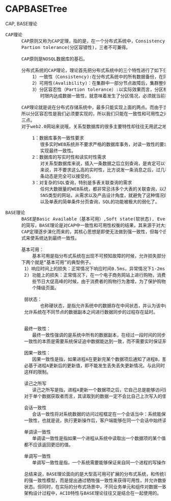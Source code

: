# CAPBASETree
CAP, BASE理论

<pre>
CAP理论
      CAP原则又称为CAP定理，指的是，在一个分布式系统中，Consistency(一致性)， Availability(可用性)，
      Partion tolerance(分区容错性)，三者不可兼得。

      CAP原则是NOSQL数据库的基石。

      分布式系统的CAP理论，理论首先把分布式系统中的三个特性进行了如下归纳：
          1）一致性（Consistency):在分布式系统中的所有数据备份，在同一时刻是否同样的值
          2）可用性(Avalibility)：在集群中一部分节点故障后，集群整体状态是否还能响应客户端的读写请求
          3）分区容忍性（Partion tolerance）:以实际效果而言，分区相当于对通信的时限要求。系统如果不能在
             时限内达成数据一致性，就意味着发生了分区情况，必须就当前操作在C和A之间做出选择。

      CAP理论就是说在分布式存储系统中，最多只能实现上面的两点。而由于当前的网络硬件肯定会出现延迟丢包等问题。
      所以分区容忍性是我们必须要实现的，所以我们只能在一致性和可用性之间进行权衡，没有NoSQL系统能同时保证这
      三点。
      对于web2.0网站来说哦，关系型数据库的很多主要特性却往往无用武之地。

          1：数据库事务一致性要求
             很多实时WEB系统并不要求严格的数据库事务，对读一致性的要求很低，有些场景对写一致性要求并不高。允许
             实现最终一致性。
          2：数据库的写实时性和读实时性需求
             对关系型数据库来说，插入一条数据之后立刻查询，是肯定可以读出这条数据的，但是对于很多WEB应用
             来说，并不要求这么高的实时性，比方说发一条消息之后，过几秒乃至十几秒之后，我的订阅者才能看到这
             条动态是完全可以接受的。
          3：对复杂的SQL查询，特别是多表关联查询的需求
             任何大数据量的WEB系统，都非常忌讳多个大表的关联查询，以及复杂的数据分析类型的报表查询，特别是
             SNS类型的网站，从需求以及产品设计角度，就避免了这种情况的发生，往往更多的只是单标的主键查询，
             以及单表的简单条件分页查询，SQL的功能被极大的弱化了。
</pre>

<pre>
BASE理论
      BASE是Basic Available（基本可用）,Soft state(软状态), Eventually consistent(最终一致性)三个短语
      的简写，BASE理论是对CAP中一致性和可用性权衡的结果，其来源于对大规模互联网系统分布式实践的杰伦，是基于
      CAP定理逐步演化而来的，其核心思想是即使无法做到强一致性，但每个应用都可根据自身的业务特点，采用适当的方
      式来使系统达到最终一致性。

      基本可用：
          基本可用是指分布式系统在出现不可预知故障的时候，允许损失部分可用性，但是这绝对不等价于系统不可用，以
      下两个就是“基本可用”的典型例子。
       1）响应时间上的损失：正常情况下响应时间0.5ms，异常情况下1-2ms
       2) 功能上的损失：正常情况下，在一个电子商务网站上进行购物，消费者几乎能够顺利的完成每一笔订单，但是在一
          些节日大促高峰的时候，由于消费者的购物行为激增，为了保护购物系统的稳定性，部分消费者可能会被引导到一
          个降级页面。

       弱状态：
             也称硬状态，是指允许系统中的数据存在中间状态，并认为该中间状态的存在不会影响系统的整体可用性，即
       允许系统在不同节点的数据副本之间进行数据同步的过程存在延时。


       最终一致性：
          最终一致性强调的是系统中所有的数据副本，在经过一段时间的同步后，最终能够达到一个一致的状态。因此，最终
       一致性的本质是需要系统保证追中数据能达到一致，而不需要实时保证系统数据的最强一致性。

       因果一致性：
          因果一致性是指，如果进程A在更新完某个数据项后通知了进程B，那么进程B之后对该数据项进行更新操作的话，务
       必基于进程A更新后的更新值，即不能发生丢失丢失更新情况。与此同时，与进程A无因果关系的进程C的数据访问则没有
       这样的限制。

       读己之所写
          读己之所写是指，进程A更新一个数据项之后，它自己总是能够访问到更新过的最新值，而不会是旧值，也就是说，
       对于单个数据获取者而言，其读取到的数据一定不会比自己上次写入的值旧。因此，读己之所写也可以看做是一种特殊的因果一致性。

       会话一致性
          会话一致性将对系统数据的访问过程框定在一个会话当中：系统能保证在同一个有效的会话中实现“读己之所写”的
       一致性，也就是说，执行更新操作后，客户端能够在同一个会话中始终读取该数据项的最新值。

       单调读一致性
          单调读一致性是指如果一个进程从系统中读取出一个数据项的某个值后，那么系统对于该进程后续的任何数据访问
       都不应该返回更旧的值。

       单调写一致性
          单调写一致性是指，一个系统需要能够保证来自同一个进程的写操作被顺序地执行。

       总结来说，BASE理论面向的是大型高可用可扩展的分布式系统，和传统事务的ACID特性是相反的，它完全不同于ACID
       的强一致性模型，而是提出通过牺牲强一致性来获得可用性，并允许数据在一段时间内是不一致的，但最终达到一致状
       状态。但同时，在实际的分布式场景中，不同业务单元和组件对数据一致性的要求是不同的，因此在具体的分布式系统
       架构设计过程中，ACID特性与BASE理论往往又是结合在一起使用的。
</pre>